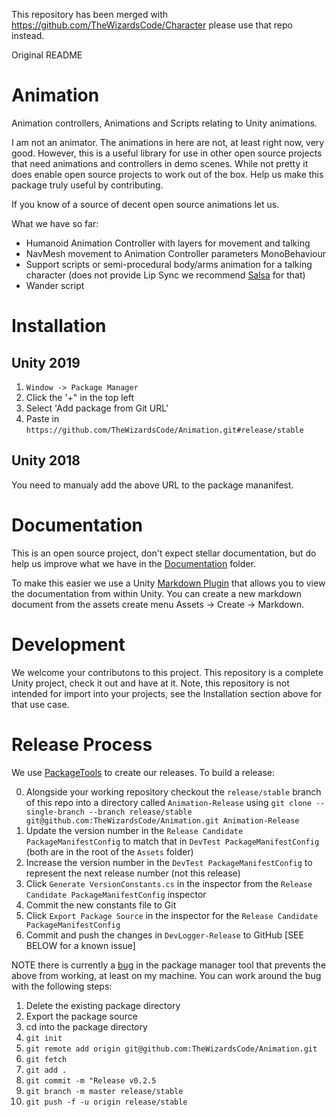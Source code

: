 This repository has been merged with https://github.com/TheWizardsCode/Character please use that repo instead.
















Original README

# Animation
Animation controllers, Animations and Scripts relating to Unity animations.

I am not an animator. The animations in here are not, at least right now, very good. However, this is a useful library for use in other 
open source projects that need animations and controllers in demo scenes. While not pretty it does enable open source projects to work
out of the box. Help us make this package truly useful by contributing.

If you know of a source of decent open source animations let us.

What we have so far:

  * Humanoid Animation Controller with layers for movement and talking
  * NavMesh movement to Animation Controller parameters MonoBehaviour
  * Support scripts or semi-procedural body/arms animation for a talking character (does not provide Lip Sync we recommend [Salsa](http://bit.ly/UnitySalsa) for that)
  * Wander script

# Installation

## Unity 2019

  1. `Window -> Package Manager`
  2. Click the '+" in the top left
  3. Select 'Add package from Git URL'
  4. Paste in `https://github.com/TheWizardsCode/Animation.git#release/stable`

## Unity 2018

  You need to manualy add the above URL to the package mananifest.

# Documentation

This is an open source project, don't expect stellar documentation, but do help us improve what we have in the [Documentation](Assets/Documentation) folder.

To make this easier we use a Unity [Markdown Plugin](https://github.com/gwaredd/UnityMarkdownViewer) that allows you to view the documentation from within Unity. 
You can create a new markdown document from the assets create menu Assets -> Create -> Markdown.

# Development

We welcome your contributons to this project. This repository is a complete Unity project, check it out and have at it. Note, this repository is not intended for import into your projects, see the Installation section above for that use case.

# Release Process

We use [PackageTools](https://github.com/jeffcampbellmakesgames/unity-package-tools) to create our releases. To build a release:

  0. Alongside your working repository checkout the `release/stable` branch of this repo into a directory called `Animation-Release` using `git clone --single-branch --branch release/stable git@github.com:TheWizardsCode/Animation.git Animation-Release`
  1. Update the version number in the `Release Candidate PackageManifestConfig` to match that in `DevTest PackageManifestConfig` (both are in the root of the `Assets` folder)
  2. Increase the version number in the `DevTest PackageManifestConfig` to represent the next release number (not this release)
  3. Click `Generate VersionConstants.cs` in the inspector from the `Release Candidate PackageManifestConfig` inspector
  4. Commit the new constants file to Git
  5. Click `Export Package Source` in the inspector for the `Release Candidate PackageManifestConfig`
  6. Commit and push the changes in `DevLogger-Release` to GitHub [SEE BELOW for a known issue]

NOTE there is currently a [bug](https://github.com/jeffcampbellmakesgames/unity-package-tools/issues/11) in the package manager tool that prevents the above from working, at least on my machine. You can work around the bug with the following steps:

1. Delete the existing package directory
2. Export the package source
3. cd into the package directory
4. `git init`
5. `git remote add origin git@github.com:TheWizardsCode/Animation.git`
6. `git fetch`
7. `git add .`
8. `git commit -m "Release v0.2.5`
9. `git branch -m master release/stable`
10. `git push -f -u origin release/stable`
